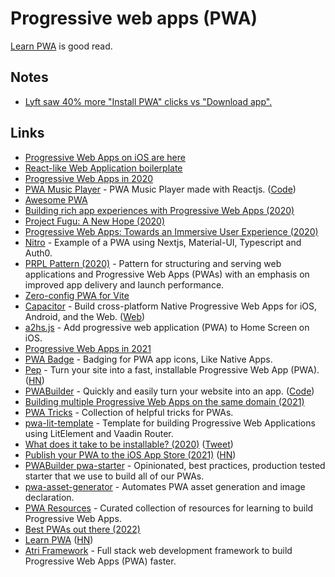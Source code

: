 # Progressive web apps (PWA)

[Learn PWA](https://web.dev/learn/pwa/) is good read.

## Notes

- [Lyft saw 40% more "Install PWA" clicks vs "Download app".](https://twitter.com/develwoutacause/status/1445477194885591040)

## Links

- [Progressive Web Apps on iOS are here](https://medium.com/@firt/progressive-web-apps-on-ios-are-here-d00430dee3a7)
- [React-like Web Application boilerplate](https://github.com/cedeber/web-client-boilerplate)
- [Progressive Web Apps in 2020](https://medium.com/@firt/progressive-web-apps-in-2020-c15018c9931c)
- [PWA Music Player](https://playlist.iondrimbafilho.me/) - PWA Music Player made with Reactjs. ([Code](https://github.com/iondrimba/pwa-music-player))
- [Awesome PWA](https://github.com/hemanth/awesome-pwa)
- [Building rich app experiences with Progressive Web Apps (2020)](https://www.youtube.com/watch?v=y4p_QHZtMKM)
- [Project Fugu: A New Hope (2020)](https://joreteg.com/blog/project-fugu-a-new-hope)
- [Progressive Web Apps: Towards an Immersive User Experience (2020)](https://codeandpepper.com/progressive-web-apps-immersive-user-experience/)
- [Nitro](https://github.com/williamluke4/Nitro) - Example of a PWA using Nextjs, Material-UI, Typescript and Auth0.
- [PRPL Pattern (2020)](https://addyosmani.com/blog/prpl-pattern/) - Pattern for structuring and serving web applications and Progressive Web Apps (PWAs) with an emphasis on improved app delivery and launch performance.
- [Zero-config PWA for Vite](https://github.com/antfu/vite-plugin-pwa)
- [Capacitor](https://github.com/ionic-team/capacitor) - Build cross-platform Native Progressive Web Apps for iOS, Android, and the Web. ([Web](https://capacitorjs.com/))
- [a2hs.js](https://github.com/koddr/a2hs.js) - Add progressive web application (PWA) to Home Screen on iOS.
- [Progressive Web Apps in 2021](https://firt.dev/pwa-2021)
- [PWA Badge](https://github.com/ali-master/pwa-badge) - Badging for PWA app icons, Like Native Apps.
- [Pep](https://pep.dev/) - Turn your site into a fast, installable Progressive Web App (PWA). ([HN](https://news.ycombinator.com/item?id=26080935))
- [PWABuilder](https://www.pwabuilder.com/) - Quickly and easily turn your website into an app. ([Code](https://github.com/pwa-builder/PWABuilder))
- [Building multiple Progressive Web Apps on the same domain (2021)](https://web.dev/building-multiple-pwas-on-the-same-domain/)
- [PWA Tricks](https://github.com/karlhorky/pwa-tricks) - Collection of helpful tricks for PWAs.
- [pwa-lit-template](https://github.com/IBM/pwa-lit-template) - Template for building Progressive Web Applications using LitElement and Vaadin Router.
- [What does it take to be installable? (2020)](https://web.dev/install-criteria/) ([Tweet](https://twitter.com/tomayac/status/1450861305108340738))
- [Publish your PWA to the iOS App Store (2021)](https://blog.pwabuilder.com/posts/publish-your-pwa-to-the-ios-app-store/) ([HN](https://news.ycombinator.com/item?id=29040793))
- [PWABuilder pwa-starter](https://github.com/pwa-builder/pwa-starter) - Opinionated, best practices, production tested starter that we use to build all of our PWAs.
- [pwa-asset-generator](https://github.com/onderceylan/pwa-asset-generator) - Automates PWA asset generation and image declaration.
- [PWA Resources](https://github.com/shareup/pwa-resources) - Curated collection of resources for learning to build Progressive Web Apps.
- [Best PWAs out there (2022)](https://twitter.com/hankchizljaw/status/1506724902702927875)
- [Learn PWA](https://web.dev/learn/pwa/) ([HN](https://news.ycombinator.com/item?id=32675791))
- [Atri Framework](https://github.com/Atri-Labs/atrilabs-engine) - Full stack web development framework to build Progressive Web Apps (PWA) faster.
